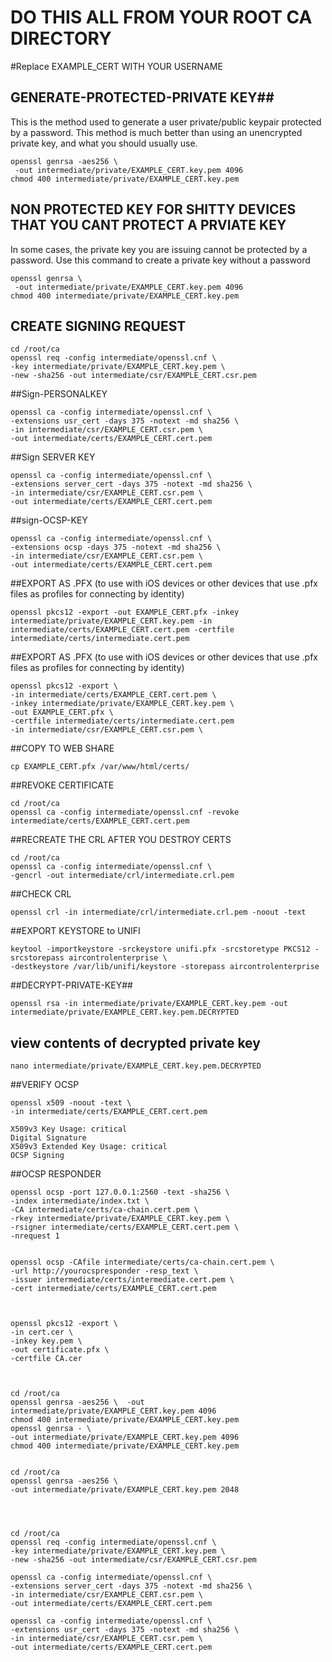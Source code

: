 # DO THIS ALL FROM YOUR ROOT CA DIRECTORY

#Replace EXAMPLE_CERT WITH YOUR USERNAME



## GENERATE-PROTECTED-PRIVATE KEY##
This is the method used to generate a user private/public keypair protected by a password.
This method is much better than using an unencrypted private key, and what you should usually use.
```
openssl genrsa -aes256 \
 -out intermediate/private/EXAMPLE_CERT.key.pem 4096
chmod 400 intermediate/private/EXAMPLE_CERT.key.pem
```
## NON PROTECTED KEY FOR SHITTY DEVICES THAT YOU CANT PROTECT A PRVIATE KEY
In some cases, the private key you are issuing cannot be protected by a password.
Use this command to create a private key without a password
```
openssl genrsa \
 -out intermediate/private/EXAMPLE_CERT.key.pem 4096
chmod 400 intermediate/private/EXAMPLE_CERT.key.pem
```
## CREATE SIGNING REQUEST
```
cd /root/ca
openssl req -config intermediate/openssl.cnf \
-key intermediate/private/EXAMPLE_CERT.key.pem \
-new -sha256 -out intermediate/csr/EXAMPLE_CERT.csr.pem
```
##Sign-PERSONALKEY
```
openssl ca -config intermediate/openssl.cnf \
-extensions usr_cert -days 375 -notext -md sha256 \
-in intermediate/csr/EXAMPLE_CERT.csr.pem \
-out intermediate/certs/EXAMPLE_CERT.cert.pem
```
##Sign SERVER KEY
```
openssl ca -config intermediate/openssl.cnf \
-extensions server_cert -days 375 -notext -md sha256 \
-in intermediate/csr/EXAMPLE_CERT.csr.pem \
-out intermediate/certs/EXAMPLE_CERT.cert.pem
```
##sign-OCSP-KEY
```
openssl ca -config intermediate/openssl.cnf \
-extensions ocsp -days 375 -notext -md sha256 \
-in intermediate/csr/EXAMPLE_CERT.csr.pem \
-out intermediate/certs/EXAMPLE_CERT.cert.pem
```
##EXPORT AS .PFX (to use with iOS devices or other devices that use .pfx files as profiles for connecting by identity)
```
openssl pkcs12 -export -out EXAMPLE_CERT.pfx -inkey intermediate/private/EXAMPLE_CERT.key.pem -in intermediate/certs/EXAMPLE_CERT.cert.pem -certfile intermediate/certs/intermediate.cert.pem
```
##EXPORT AS .PFX (to use with iOS devices or other devices that use .pfx files as profiles for connecting by identity)
```
openssl pkcs12 -export \
-in intermediate/certs/EXAMPLE_CERT.cert.pem \
-inkey intermediate/private/EXAMPLE_CERT.key.pem \
-out EXAMPLE_CERT.pfx \
-certfile intermediate/certs/intermediate.cert.pem
-in intermediate/csr/EXAMPLE_CERT.csr.pem \
```
##COPY TO WEB SHARE
```
cp EXAMPLE_CERT.pfx /var/www/html/certs/
```
##REVOKE CERTIFICATE
```
cd /root/ca
openssl ca -config intermediate/openssl.cnf -revoke intermediate/certs/EXAMPLE_CERT.cert.pem
```

##RECREATE THE CRL AFTER YOU DESTROY CERTS
```
cd /root/ca
openssl ca -config intermediate/openssl.cnf \
-gencrl -out intermediate/crl/intermediate.crl.pem
```

##CHECK CRL
```
openssl crl -in intermediate/crl/intermediate.crl.pem -noout -text
```
##EXPORT KEYSTORE to UNIFI
```
keytool -importkeystore -srckeystore unifi.pfx -srcstoretype PKCS12 -srcstorepass aircontrolenterprise \
-destkeystore /var/lib/unifi/keystore -storepass aircontrolenterprise
```
##DECRYPT-PRIVATE-KEY##
```
openssl rsa -in intermediate/private/EXAMPLE_CERT.key.pem -out intermediate/private/EXAMPLE_CERT.key.pem.DECRYPTED
```
## view contents of decrypted private key
```
nano intermediate/private/EXAMPLE_CERT.key.pem.DECRYPTED
```
##VERIFY OCSP
```
openssl x509 -noout -text \
-in intermediate/certs/EXAMPLE_CERT.cert.pem

X509v3 Key Usage: critical
Digital Signature
X509v3 Extended Key Usage: critical
OCSP Signing
```
##OCSP RESPONDER
````
openssl ocsp -port 127.0.0.1:2560 -text -sha256 \
-index intermediate/index.txt \
-CA intermediate/certs/ca-chain.cert.pem \
-rkey intermediate/private/EXAMPLE_CERT.key.pem \
-rsigner intermediate/certs/EXAMPLE_CERT.cert.pem \
-nrequest 1


openssl ocsp -CAfile intermediate/certs/ca-chain.cert.pem \
-url http://yourocspresponder -resp_text \
-issuer intermediate/certs/intermediate.cert.pem \
-cert intermediate/certs/EXAMPLE_CERT.cert.pem



openssl pkcs12 -export \
-in cert.cer \
-inkey key.pem \
-out certificate.pfx \
-certfile CA.cer



cd /root/ca
openssl genrsa -aes256 \  -out intermediate/private/EXAMPLE_CERT.key.pem 4096
chmod 400 intermediate/private/EXAMPLE_CERT.key.pem
openssl genrsa - \
-out intermediate/private/EXAMPLE_CERT.key.pem 4096
chmod 400 intermediate/private/EXAMPLE_CERT.key.pem


cd /root/ca
openssl genrsa -aes256 \
-out intermediate/private/EXAMPLE_CERT.key.pem 2048




cd /root/ca
openssl req -config intermediate/openssl.cnf \
-key intermediate/private/EXAMPLE_CERT.key.pem \
-new -sha256 -out intermediate/csr/EXAMPLE_CERT.csr.pem

openssl ca -config intermediate/openssl.cnf \
-extensions server_cert -days 375 -notext -md sha256 \
-in intermediate/csr/EXAMPLE_CERT.csr.pem \
-out intermediate/certs/EXAMPLE_CERT.cert.pem

openssl ca -config intermediate/openssl.cnf \
-extensions usr_cert -days 375 -notext -md sha256 \
-in intermediate/csr/EXAMPLE_CERT.csr.pem \
-out intermediate/certs/EXAMPLE_CERT.cert.pem
````
